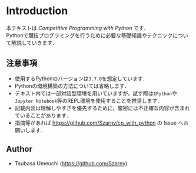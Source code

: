 # Introduction

本テキストは *Competitive Programming with Python* です．  
Pythonで競技プログラミングを行うために必要な基礎知識やテクニックについて解説していきます．

## 注意事項
- 使用するPythonのバージョンは`3.7.0`を想定しています．
- Pythonの環境構築の方法については省略します．
- テキスト内では一部対話型環境を用いていますが，試す際は`IPython`や`Jupyter Notebook`等のREPL環境を使用することを推奨します．
- 記載内容は理解しやすさを優先するために，厳密には不正確な内容が含まれていることがあります．
- 指摘等があれば https://github.com/Szarny/cp_with_python の Issue へお願いします．

## Author
- Tsubasa Umeuchi (https://github.com/Szarny)
